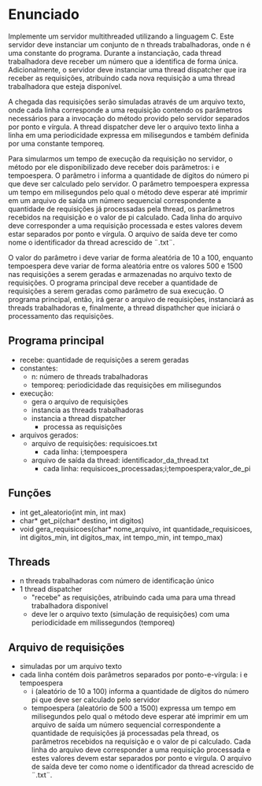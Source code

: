 # Enunciado

Implemente um servidor multithreaded utilizando a linguagem C. Este servidor deve instanciar um conjunto de n threads trabalhadoras, onde n é uma constante do programa. Durante a instanciação, cada thread trabalhadora deve receber um número que a identifica de forma única. Adicionalmente, o servidor deve instanciar uma thread dispatcher que ira receber as requisições, atribuindo cada nova requisição a uma thread trabalhadora que esteja disponível.

A chegada das requisições serão simuladas através de um arquivo texto, onde cada linha corresponde a uma requisição contendo os parâmetros necessários para a invocação do método provido pelo servidor separados por ponto e vírgula. A thread dispatcher deve ler o arquivo texto linha a linha em uma periodicidade expressa em milisegundos e também definida por uma constante temporeq.

Para simularmos um tempo de execução da requisição no servidor, o método por ele disponibilizado deve receber dois parâmetros: i e tempoespera. O parâmetro i informa a quantidade de dígitos do número pi que deve ser calculado pelo servidor. O parâmetro tempoespera expressa um tempo em milisegundos pelo qual o método deve esperar até imprimir em um arquivo de saída um número sequencial correspondente a quantidade de requisições já processadas pela thread, os parâmetros recebidos na requisição e o valor de pi calculado. Cada linha do arquivo deve corresponder a uma requisição processada e estes valores devem estar separados por ponto e vírgula. O arquivo de saída deve ter como nome o identificador da thread acrescido de ¨.txt¨.

O valor do parâmetro i deve variar de forma aleatória de 10 a 100, enquanto tempoespera deve variar de forma aleatória entre os valores 500 e 1500 nas requisições a serem geradas e armazenadas no arquivo texto de requisições. O programa principal deve receber a quantidade de requisições a serem geradas como parâmetro de sua execução. O programa principal, então, irá gerar o arquivo de requisições, instanciará as threads trabalhadoras e, finalmente, a thread dispathcher que iniciará o processamento das requisições.

## Programa principal

- recebe: quantidade de requisições a serem geradas
- constantes:
  - n: número de threads trabalhadoras
  - temporeq: periodicidade das requisições em milisegundos
- execução:
  - gera o arquivo de requisições
  - instancia as threads trabalhadoras
  - instancia a thread dispatcher
    - processa as requisições
- arquivos gerados:
  - arquivo de requisições: requisicoes.txt
    - cada linha: i;tempoespera
  - arquivo de saída da thread: identificador_da_thread.txt
    - cada linha: requisicoes_processadas;i;tempoespera;valor_de_pi

## Funções

- int get_aleatorio(int min, int max)
- char* get_pi(char* destino, int digitos)
- void gera_requisicoes(char* nome_arquivo, int quantidade_requisicoes, int digitos_min, int digitos_max, int tempo_min, int tempo_max)

## Threads

- n threads trabalhadoras com número de identificação único
- 1 thread dispatcher
  - "recebe" as requisições, atribuindo cada uma para uma thread trabalhadora disponível
  - deve ler o arquivo texto (simulação de requisições) com uma periodicidade em milissegundos (temporeq)

## Arquivo de requisições

- simuladas por um arquivo texto
- cada linha contém dois parâmetros separados por ponto-e-vírgula: i e tempoespera
  - i (aleatório de 10 a 100) informa a quantidade de dígitos do número pi que deve ser calculado pelo servidor
  - tempoespera (aleatório de 500 a 1500) expressa um tempo em milisegundos pelo qual o método deve esperar até imprimir em um arquivo de saída um número sequencial correspondente a quantidade de requisições já processadas pela thread, os parâmetros recebidos na requisição e o valor de pi calculado. Cada linha do arquivo deve corresponder a uma requisição processada e estes valores devem estar separados por ponto e vírgula. O arquivo de saída deve ter como nome o identificador da thread acrescido de ¨.txt¨.

